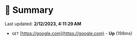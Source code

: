 # 📖 Summary
Last updated: **2/12/2023, 4:11:29 AM**

- `GET` [https://google.com](https://google.com) - **Up** (198ms)
